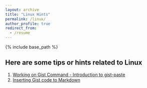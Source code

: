 ```yaml
---
layout: archive
title: "Linux Hints"
permalink: /linux/
author_profile: true
redirect_from:
  - /resume
---
```


{% include base_path %}

Here are some tips or hints related to Linux
------
1. [Working on Gist Command - Introduction to gist-paste](https://yudhastyawan.github.io/posts/2020/09/working-on-gist-command/)
1. [Inserting Gist code to Markdown](https://yudhastyawan.github.io/posts/2020/09/adding_gist_on_markdown/)